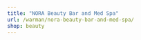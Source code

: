 ```yaml
---
title: "NORA Beauty Bar and Med Spa"
url: /warman/nora-beauty-bar-and-med-spa/
shop: beauty
---
```

